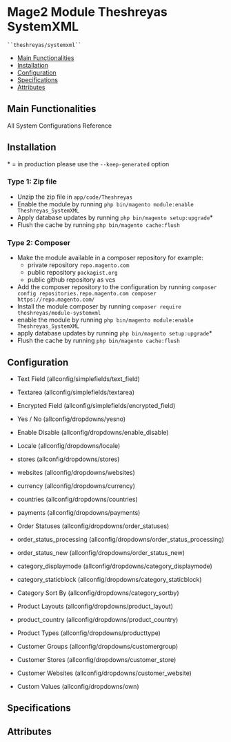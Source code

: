 # Mage2 Module Theshreyas SystemXML

    ``theshreyas/systemxml``

 - [Main Functionalities](#markdown-header-main-functionalities)
 - [Installation](#markdown-header-installation)
 - [Configuration](#markdown-header-configuration)
 - [Specifications](#markdown-header-specifications)
 - [Attributes](#markdown-header-attributes)


## Main Functionalities
All System Configurations Reference

## Installation
\* = in production please use the `--keep-generated` option

### Type 1: Zip file

 - Unzip the zip file in `app/code/Theshreyas`
 - Enable the module by running `php bin/magento module:enable Theshreyas_SystemXML`
 - Apply database updates by running `php bin/magento setup:upgrade`\*
 - Flush the cache by running `php bin/magento cache:flush`

### Type 2: Composer

 - Make the module available in a composer repository for example:
    - private repository `repo.magento.com`
    - public repository `packagist.org`
    - public github repository as vcs
 - Add the composer repository to the configuration by running `composer config repositories.repo.magento.com composer https://repo.magento.com/`
 - Install the module composer by running `composer require theshreyas/module-systemxml`
 - enable the module by running `php bin/magento module:enable Theshreyas_SystemXML`
 - apply database updates by running `php bin/magento setup:upgrade`\*
 - Flush the cache by running `php bin/magento cache:flush`


## Configuration

 - Text Field (allconfig/simplefields/text_field)

 - Textarea (allconfig/simplefields/textarea)

 - Encrypted Field (allconfig/simplefields/encrypted_field)

 - Yes / No (allconfig/dropdowns/yesno)

 - Enable Disable (allconfig/dropdowns/enable_disable)

 - Locale (allconfig/dropdowns/locale)

 - stores (allconfig/dropdowns/stores)

 - websites (allconfig/dropdowns/websites)

 - currency (allconfig/dropdowns/currency)

 - countries (allconfig/dropdowns/countries)

 - payments (allconfig/dropdowns/payments)

 - Order Statuses (allconfig/dropdowns/order_statuses)

 - order_status_processing (allconfig/dropdowns/order_status_processing)

 - order_status_new (allconfig/dropdowns/order_status_new)

 - category_displaymode (allconfig/dropdowns/category_displaymode)

 - category_staticblock (allconfig/dropdowns/category_staticblock)

 - Category Sort By (allconfig/dropdowns/category_sortby)

 - Product Layouts (allconfig/dropdowns/product_layout)

 - product_country (allconfig/dropdowns/product_country)

 - Product Types (allconfig/dropdowns/producttype)

 - Customer Groups (allconfig/dropdowns/customergroup)

 - Customer Stores (allconfig/dropdowns/customer_store)

 - Customer Websites (allconfig/dropdowns/customer_website)

 - Custom Values (allconfig/dropdowns/own)


## Specifications




## Attributes



